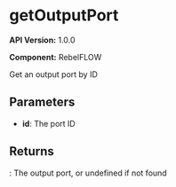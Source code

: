 # getOutputPort

**API Version:** 1.0.0

**Component:** RebelFLOW

Get an output port by ID

## Parameters

- **id**: The port ID

## Returns

: The output port, or undefined if not found

